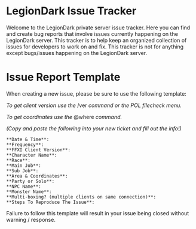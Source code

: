 # LegionDark Issue Tracker

Welcome to the LegionDark private server issue tracker. Here you can find and create bug reports that involve issues currently happening on the LegionDark server. This tracker is to help keep an organized collection of issues for developers to work on and fix. This tracker is not for anything except bugs/issues happening on the LegionDark server. 

# Issue Report Template

When creating a new issue, please be sure to use the following template: 

*To get client version use the*  /ver  *command or the POL filecheck menu.*

*To get coordinates use the*  @where  *command.*

*(Copy and paste the following into your new ticket and fill out the info!)*

```
**Date & Time**: 
**Frequency**:
**FFXI Client Version**:
**Character Name**:
**Race**:
**Main Job**:
**Sub Job**:
**Area & Coordinates**:
**Party or Solo**:
**NPC Name**:
**Monster Name**:
**Multi-boxing? (multiple clients on same connection)**:
**Steps To Reproduce The Issue**:
```

Failure to follow this template will result in your issue being closed without warning / response.
